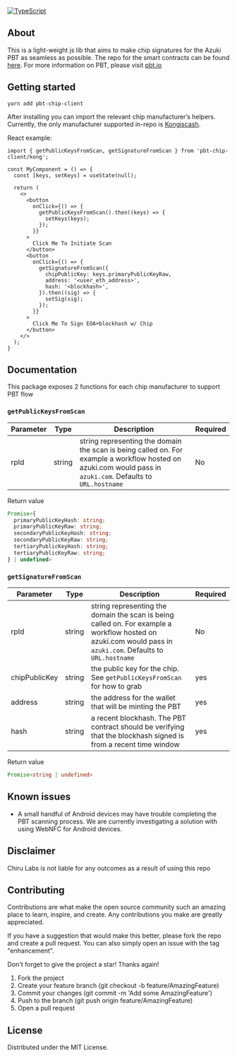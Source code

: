 [![TypeScript](https://badges.frapsoft.com/typescript/code/typescript.png?v=101)](https://www.typescriptlang.org/)

## About

This is a light-weight js lib that aims to make chip signatures for the Azuki PBT as seamless as possible. The repo for the smart contracts can be found [here](https://github.com/chiru-labs/pbt). For more information on PBT, please visit [pbt.io](https://www.pbt.io/)

## Getting started

```
yarn add pbt-chip-client
```

After installing you can import the relevant chip manufacturer’s helpers. Currently, the only manufacturer supported in-repo is [Kongiscash](https://twitter.com/kongiscash).

React example:

```tsx
import { getPublicKeysFromScan, getSignatureFromScan } from 'pbt-chip-client/kong';

const MyComponent = () => {
  const [keys, setKeys] = useState(null);

  return (
    <>
      <button
        onClick={() => {
          getPublicKeysFromScan().then((keys) => {
            setKeys(keys);
          });
        }}
      >
        Click Me To Initiate Scan
      </button>
      <button
        onClick={() => {
          getSignatureFromScan({
            chipPublicKey: keys.primaryPublicKeyRaw,
            address: '<user_eth_address>',
            hash: '<blockhash>',
          }).then((sig) => {
            setSig(sig);
          });
        }}
      >
        Click Me To Sign EOA+blockhash w/ Chip
      </button>
    </>
  );
}
```

## Documentation

This package exposes 2 functions for each chip manufacturer to support PBT flow

### `getPublicKeysFromScan`

| Parameter | Type | Description | Required |
| ------------- | ------------- | ------------- | ------------- |
| rpId | string | string representing the domain the scan is being called on. For example a workflow hosted on azuki.com would pass in `azuki.com`. Defaults to `URL.hostname` | No |

Return value

```ts
Promise<{
  primaryPublicKeyHash: string;
  primaryPublicKeyRaw: string;
  secondaryPublicKeyHash: string;
  secondaryPublicKeyRaw: string;
  tertiaryPublicKeyHash: string;
  tertiaryPublicKeyRaw: string;
} | undefined>
```


### `getSignatureFromScan`

| Parameter | Type | Description | Required |
| ------------- | ------------- | ------------- | ------------- |
| rpId | string | string representing the domain the scan is being called on. For example a workflow hosted on azuki.com would pass in `azuki.com`. Defaults to `URL.hostname` | No |
| chipPublicKey | string | the public key for the chip. See `getPublicKeysFromScan` for how to grab | yes |
| address | string | the address for the wallet that will be minting the PBT | yes |
| hash | string | a recent blockhash. The PBT contract should be verifying that the blockhash signed is from a recent time window | yes |

Return value

```ts
Promise<string | undefined>
```

## Known issues

- A small handful of Android devices may have trouble completing the PBT scanning process. We are currently investigating a solution with using WebNFC for Android devices.

## Disclaimer

Chiru Labs is not liable for any outcomes as a result of using this repo

## Contributing

Contributions are what make the open source community such an amazing place to learn, inspire, and create. Any contributions you make are greatly appreciated.

If you have a suggestion that would make this better, please fork the repo and create a pull request. You can also simply open an issue with the tag "enhancement".

Don't forget to give the project a star! Thanks again!

1. Fork the project
2. Create your feature branch (git checkout -b feature/AmazingFeature)
3. Commit your changes (git commit -m 'Add some AmazingFeature')
4. Push to the branch (git push origin feature/AmazingFeature)
5. Open a pull request

<!-- LICENSE -->

## License

Distributed under the MIT License.
